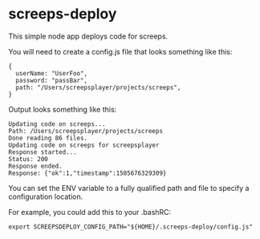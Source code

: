 # screeps-deploy

This simple node app deploys code for screeps.

You will need to create a config.js file that looks something like this:

```
{
  userName: "UserFoo",
  password: "passBar",
  path: "/Users/screepsplayer/projects/screeps",
}
```

Output looks something like this:

```
Updating code on screeps...
Path: /Users/screepsplayer/projects/screeps
Done reading 86 files.
Updating code on screeps for screepsplayer
Response started...
Status: 200
Response ended.
Response: {"ok":1,"timestamp":1505676329309}

```

You can set the ENV variable to a fully qualified path and file to specify a configuration location.

For example, you could add this to your .bashRC:
```
export SCREEPSDEPLOY_CONFIG_PATH="${HOME}/.screeps-deploy/config.js"
```